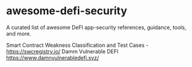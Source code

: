 # awesome-defi-security
A curated list of awesome DeFI app-security references, guidance, tools, and more.


Smart Contract Weakness Classification and Test Cases - https://swcregistry.io/
Damm Vulnerable DEFI https://www.damnvulnerabledefi.xyz/
